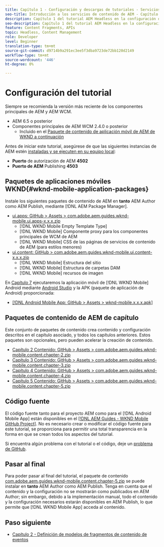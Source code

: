 ```yaml
---
title: Capítulo 1 - Configuración y descargas de tutoriales - Servicios de contenido
seo-title: Introducción a los servicios de contenido de AEM - Capítulo 1 - Configuración de tutoriales
description: Capítulo 1 del tutorial AEM Headless en la configuración de línea de base de la instancia AEM para el tutorial.
seo-description: Capítulo 1 del tutorial AEM Headless en la configuración de línea de base de la instancia AEM para el tutorial.
feature: Content Fragments, APIs
topic: Headless, Content Management
role: Developer
level: Beginner
translation-type: tm+mt
source-git-commit: d9714b9a291ec3ee5f3dba9723de72bb120d2149
workflow-type: tm+mt
source-wordcount: '446'
ht-degree: 0%

---
```



# Configuración del tutorial

Siempre se recomienda la versión más reciente de los componentes principales de AEM y AEM WCM.

* AEM 6.5 o posterior
* Componentes principales de AEM WCM 2.4.0 o posterior
   * Incluido en el [Paquete de contenido de aplicación móvil de AEM de WKND a continuación](#wknd-mobile-application-packages)

Antes de iniciar este tutorial, asegúrese de que las siguientes instancias de AEM estén [instaladas y se ejecuten en su equipo local](https://helpx.adobe.com/experience-manager/6-5/sites/deploying/using/deploy.html#Default%20Local%20Install):

* **Puerto** de autorización de AEM  **4502**
* **Puerto de AEM** Publishing  **4503**

## Paquetes de aplicaciones móviles WKND{#wknd-mobile-application-packages}

Instale los siguientes paquetes de contenido de AEM en **tanto** AEM Author como AEM Publish, mediante [!DNL AEM Package Manager].

* [ui.apps: GitHub > Assets > com.adobe.aem.guides.wknd-mobile.ui.apps-x.x.x.zip](https://github.com/adobe/aem-guides-wknd-mobile/releases/latest)
   * [!DNL WKND Mobile Empty Template Type]
   * [!DNL WKND Mobile] Componente proxy para los componentes principales de WCM de AEM
   * [!DNL WKND Mobile] CSS de las páginas de servicios de contenido de AEM (para estilos menores)
* [ui.content: GitHub > com.adobe.aem.guides.wknd-mobile.ui.content-x.x.x.zip](https://github.com/adobe/aem-guides-wknd-mobile/releases/latest)
   * [!DNL WKND Mobile] Estructura del sitio
   * [!DNL WKND Mobile] Estructura de carpetas DAM
   * [!DNL WKND Mobile] recursos de imagen

En [Capítulo 7](./chapter-7.md) ejecutaremos la aplicación móvil de [!DNL WKND Mobile] Android mediante [Android Studio](https://developer.android.com/studio) y la APK (paquete de aplicación de Android) proporcionada:

* [[!DNL Android Mobile App: GitHub > Assets > wknd-mobile.x.x.x.apk]](https://github.com/adobe/aem-guides-wknd-mobile/releases/latest)

## Paquetes de contenido de AEM de capítulo

Este conjunto de paquetes de contenido crea contenido y configuración descritos en el capítulo asociado, y todos los capítulos anteriores. Estos paquetes son opcionales, pero pueden acelerar la creación de contenido.

* [Capítulo 2 Contenido: GitHub > Assets > com.adobe.aem.guides.wknd-mobile.content.chapter-2.zip](https://github.com/adobe/aem-guides-wknd-mobile/releases/latest)
* [Capítulo 3 Contenido: GitHub > Assets > com.adobe.aem.guides.wknd-mobile.content.chapter-3.zip](https://github.com/adobe/aem-guides-wknd-mobile/releases/latest)
* [Capítulo 4 Contenido: GitHub > Assets > com.adobe.aem.guides.wknd-mobile.content.chapter-4.zip](https://github.com/adobe/aem-guides-wknd-mobile/releases/latest)
* [Capítulo 5 Contenido: GitHub > Assets > com.adobe.aem.guides.wknd-mobile.content.chapter-5.zip](https://github.com/adobe/aem-guides-wknd-mobile/releases/latest)

## Código fuente

El código fuente tanto para el proyecto AEM como para el [!DNL Android Mobile App] están disponibles en el [[!DNL AEM Guides - WKND Mobile GitHub Project]](https://github.com/adobe/aem-guides-wknd-mobile). No es necesario crear o modificar el código fuente para este tutorial, se proporciona para permitir una total transparencia en la forma en que se crean todos los aspectos del tutorial.

Si encuentra algún problema con el tutorial o el código, deje un [problema de GitHub](https://github.com/adobe/aem-guides-wknd-mobile/issues).

## Pasar al final

Para poder pasar al final del tutorial, el paquete de contenido [com.adobe.aem.guides.wknd-mobile.content.chapter-5.zip](https://github.com/adobe/aem-guides-wknd-mobile/releases/latest) se puede instalar en **tanto** AEM Author como AEM Publish. Tenga en cuenta que el contenido y la configuración no se mostrarán como publicados en AEM Author; sin embargo, debido a la implementación manual, todo el contenido y la configuración necesarios estarán disponibles en AEM Publish, lo que permite que [!DNL WKND Mobile App] acceda al contenido.


## Paso siguiente

* [Capítulo 2 - Definición de modelos de fragmentos de contenido de eventos](./chapter-2.md)
